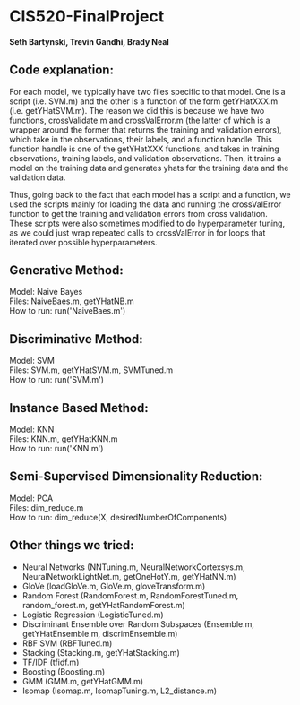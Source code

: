 # CIS520-FinalProject
#### Seth Bartynski, Trevin Gandhi, Brady Neal

## Code explanation: 
For each model, we typically have two files specific to that
model. One is a script (i.e. SVM.m) and the other is a function of the form
getYHatXXX.m (i.e. getYHatSVM.m). The reason we did this is because we have two
functions, crossValidate.m and crossValError.m (the latter of which is a wrapper
around the former that returns the training and validation errors), 
which take in the observations, their labels, and a function
handle. This function handle is one of the getYHatXXX functions, and takes in
training observations, training labels, and validation observations. Then, it
trains a model on the training data and generates yhats for the training data
and the validation data. 

Thus, going back to the fact that each model has a script and a function, we
used the scripts mainly for loading the data and running the crossValError 
function to get the training and validation errors from cross validation. These
scripts were also sometimes modified to do hyperparameter tuning, as we could
just wrap repeated calls to crossValError in for loops that iterated over
possible hyperparameters.

## Generative Method: 
Model: Naive Bayes  
Files: NaiveBaes.m, getYHatNB.m  
How to run: run('NaiveBaes.m')  

## Discriminative Method: 
Model: SVM  
Files: SVM.m, getYHatSVM.m, SVMTuned.m  
How to run: run('SVM.m')  

## Instance Based Method: 
Model: KNN  
Files: KNN.m, getYHatKNN.m  
How to run: run('KNN.m')  

## Semi-Supervised Dimensionality Reduction: 
Model: PCA  
Files: dim_reduce.m  
How to run: dim_reduce(X, desiredNumberOfComponents)  


## Other things we tried:
- Neural Networks (NNTuning.m, NeuralNetworkCortexsys.m, 
NeuralNetworkLightNet.m, getOneHotY.m, getYHatNN.m)
- GloVe (loadGloVe.m, GloVe.m, gloveTransform.m)
- Random Forest (RandomForest.m, RandomForestTuned.m, random_forest.m,
getYHatRandomForest.m)
- Logistic Regression (LogisticTuned.m)
- Discriminant Ensemble over Random Subspaces (Ensemble.m, getYHatEnsemble.m,
discrimEnsemble.m)
- RBF SVM (RBFTuned.m)
- Stacking (Stacking.m, getYHatStacking.m)
- TF/IDF (tfidf.m)
- Boosting (Boosting.m)
- GMM (GMM.m, getYHatGMM.m)
- Isomap (Isomap.m, IsomapTuning.m, L2_distance.m)

